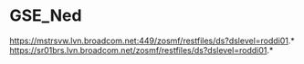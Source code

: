 # GSE_Ned

https://mstrsvw.lvn.broadcom.net:449/zosmf/restfiles/ds?dslevel=roddi01.* 
https://sr01brs.lvn.broadcom.net/zosmf/restfiles/ds?dslevel=roddi01.*

